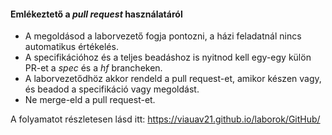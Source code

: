 #### Emlékeztető a _pull request_ használatáról

- A megoldásod a laborvezető fogja pontozni, a házi feladatnál nincs automatikus értékelés.
- A specifikációhoz és a teljes beadáshoz is nyitnod kell egy-egy külön PR-et a *spec* és a *hf* brancheken.
- A laborvezetődhöz akkor rendeld a pull request-et, amikor készen vagy, és beadod a specifikáció vagy megoldást.
- Ne merge-eld a pull request-et.

A folyamatot részletesen lásd itt: <https://viauav21.github.io/laborok/GitHub/>